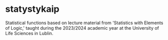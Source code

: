 # statystykaip
Statistical functions based on lecture material from 'Statistics with Elements of Logic,' taught during the 2023/2024 academic year at the University of Life Sciences in Lublin.
